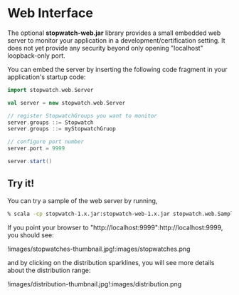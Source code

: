 # Web Interface

The optional __stopwatch-web.jar__ library provides a small embedded web server to monitor your application in a development/certification setting.  It does not yet provide any security beyond only opening "localhost" loopback-only port.

You can embed the server by inserting the following code fragment in your application's startup code:

``` scala
import stopwatch.web.Server

val server = new stopwatch.web.Server

// register StopwatchGroups you want to monitor
server.groups ::= Stopwatch
server.groups ::= myStopwatchGruop

// configure port number
server.port = 9999

server.start()
```

## Try it!

You can try a sample of the web server by running,

``` sh
% scala -cp stopwatch-1.x.jar:stopwatch-web-1.x.jar stopwatch.web.SampleServer
```

If you point your browser to "http://localhost:9999":http://localhost:9999, you should see:

!images/stopwatches-thumbnail.jpg!:images/stopwatches.png

and by clicking on the distribution sparklines, you will see more details about the distribution range:

!images/distribution-thumbnail.jpg!:images/distribution.png
